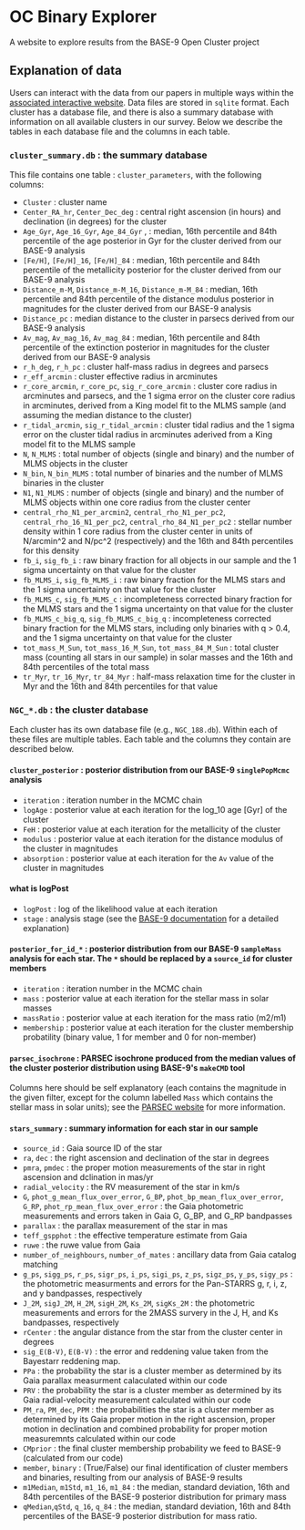# OC Binary Explorer
A website to explore results from the BASE-9 Open Cluster project

## Explanation of data

Users can interact with the data from our papers in multiple ways within the [associated interactive website](http://ocbinaryexplorer.ciera.northwestern.edu/).  Data files are stored in `sqlite` format.  Each cluster has a database file, and there is also a summary database with information on all available clusters in our survey. Below we describe the tables in each database file and the columns in each table. 

### `cluster_summary.db` : the summary database

This file contains one table : `cluster_parameters`, with the following columns:

- `Cluster` : cluster name
- `Center_RA_hr`, `Center_Dec_deg` : central right ascension (in hours) and declination (in degrees) for the cluster
- `Age_Gyr`, `Age_16_Gyr`, `Age_84_Gyr` ,  : median, 16th percentile and 84th percentile of the age posterior in Gyr for the cluster derived from our BASE-9 analysis
- `[Fe/H]`, `[Fe/H]_16`, `[Fe/H]_84` : median, 16th percentile and 84th percentile of the metallicity posterior for the cluster derived from our BASE-9 analysis 
- `Distance_m-M`, `Distance_m-M_16`, `Distance_m-M_84` : median, 16th percentile and 84th percentile of the distance modulus posterior in magnitudes for the cluster derived from our BASE-9 analysis 
- `Distance_pc` : median distance to the cluster in parsecs derived from our BASE-9 analysis
- `Av_mag`, `Av_mag_16`, `Av_mag_84` : median, 16th percentile and 84th percentile of the extinction posterior in magnitudes for the cluster derived from our BASE-9 analysis 
- `r_h_deg`, `r_h_pc`  : cluster half-mass radius in degrees and parsecs
- `r_eff_arcmin` :  cluster effective radius in arcminutes
- `r_core_arcmin`, `r_core_pc`,  `sig_r_core_arcmin` : cluster core radius in arcminutes and parsecs, and the 1 sigma error on the cluster core radius in arcminutes,  derived from a King model fit to the MLMS sample (and assuming the median distance to the cluster)
- `r_tidal_arcmin`, `sig_r_tidal_arcmin` : cluster tidal radius and the 1 sigma error on the cluster tidal radius in arcminutes aderived from a King model fit to the MLMS sample
- `N`, `N_MLMS` : total number of objects (single and binary) and the number of MLMS objects in the cluster
- `N_bin`, `N_bin_MLMS` : total number of binaries and the number of MLMS binaries in the cluster 
- `N1`, `N1_MLMS` : number of objects (single and binary) and the number of MLMS objects within one core radius from the cluster center  
- `central_rho_N1_per_arcmin2`, `central_rho_N1_per_pc2`, `central_rho_16_N1_per_pc2`, `central_rho_84_N1_per_pc2` : stellar number density within 1 core radius from the cluster center in units of N/arcmin^2 and N/pc^2 (respectively) and the 16th and 84th percentiles for this density
- `fb_i`,  `sig_fb_i` : raw binary fraction for all objects in our sample and the 1 sigma uncertainty on that value for the cluster
- `fb_MLMS_i`, `sig_fb_MLMS_i` : raw binary fraction for the MLMS stars and the 1 sigma uncertainty on that value for the cluster
- `fb_MLMS_c`, `sig_fb_MLMS_c` : incompleteness corrected binary fraction for the MLMS stars and the 1 sigma uncertainty on that value for the cluster
- `fb_MLMS_c_big_q`, `sig_fb_MLMS_c_big_q` : incompleteness corrected binary fraction for the MLMS stars, including only binaries with q > 0.4, and the 1 sigma uncertainty on that value for the cluster
- `tot_mass_M_Sun`, `tot_mass_16_M_Sun`, `tot_mass_84_M_Sun` : total cluster mass (counting all stars in our sample) in solar masses and the 16th and 84th percentiles of the total mass  
- `tr_Myr`, `tr_16_Myr`, `tr_84_Myr` : half-mass relaxation time for the cluster in Myr and the 16th and 84th percentiles for that value

### `NGC_*.db` : the cluster database

Each cluster has its own database file (e.g., `NGC_188.db`).  Within each of these files are multiple tables.  Each table and the columns they contain are described below.


#### `cluster_posterior` : posterior distribution from our BASE-9 `singlePopMcmc` analysis

- `iteration` : iteration number in the MCMC chain
- `logAge` : posterior value at each iteration for the log_10 age [Gyr] of the cluster
- `FeH` : posterior value at each iteration for the metallicity of the cluster
- `modulus` : posterior value at each iteration for the distance modulus of the cluster in magnitudes 
- `absorption` : posterior value at each iteration for the `Av` value of the cluster in magnitudes
#### what is logPost
- `logPost` : log of the likelihood value at each iteration
- `stage` : analysis stage (see the [BASE-9 documentation](https://base-9.readthedocs.io/en/latest/) for a detailed explanation)


####  `posterior_for_id_*` : posterior distribution from our BASE-9 `sampleMass` analysis for each star.  The `*` should be replaced by a `source_id` for cluster members

- `iteration` : iteration number in the MCMC chain
- `mass` : posterior value at each iteration for the stellar mass in solar masses
- `massRatio` : posterior value at each iteration for the mass ratio (m2/m1)
- `membership` : posterior value at each iteration for the cluster membership probatility (binary value, 1 for member and 0 for non-member)

#### `parsec_isochrone` : PARSEC isochrone produced from the median values of the cluster posterior distribution using BASE-9's `makeCMD` tool

Columns here should be self explanatory (each contains the magnitude in the given filter, except for the column labelled `Mass` which contains the stellar mass in solar units); see the [PARSEC website](http://stev.oapd.inaf.it/cgi-bin/cmd) for more information. 

#### `stars_summary` : summary information for each star in our sample 

- `source_id` : Gaia source ID of the star
- `ra`, `dec` : the right ascension and declination of the star in degrees
- `pmra`, `pmdec` : the proper motion measurements of the star in right ascension and dclination in mas/yr
- `radial_velocity` : the RV measurement of the star in km/s
- `G`, `phot_g_mean_flux_over_error`, `G_BP`, `phot_bp_mean_flux_over_error`, `G_RP`, `phot_rp_mean_flux_over_error` : the Gaia photometric measurements and errors taken in Gaia G, G_BP, and G_RP bandpasses
- `parallax` : the parallax measurement of the star in mas 
- `teff_gspphot` :  the effective temperature estimate from Gaia 
- `ruwe` : the ruwe value from Gaia
- `number_of_neighbours`, `number_of_mates` : ancillary data from Gaia catalog matching 
- `g_ps`, `sigg_ps`, `r_ps`, `sigr_ps`, `i_ps`, `sigi_ps`, `z_ps`, `sigz_ps`, `y_ps`,  `sigy_ps` : the photometric measurments and errors for the Pan-STARRS g, r, i, z, and y bandpasses, respectively
- `J_2M`, `sigJ_2M`, `H_2M`, `sigH_2M`, `Ks_2M`, `sigKs_2M` : the photometric measurements and errors for the 2MASS survery in the J, H, and Ks bandpasses, respectively
- `rCenter` : the angular distance from the star from the cluster center in degrees
- `sig_E(B-V)`,  `E(B-V)` : the error and reddening value taken from the Bayestarr reddening map. 
- `PPa` : the probability the star is a cluster member as determined by its Gaia parallax measurment calaculated within our code
- `PRV` : the probability the star is a cluster member as determined by its Gaia radial-velocity measurement calculated within our code
-  `PM_ra`, `PM_dec`, `PPM` :  the probabilities the star is a cluster member as determined by its Gaia proper motion in the right ascension, proper motion in declination and combined probability for proper motion measuremnts calculated within our code
- `CMprior` : the final cluster membership probability we feed to BASE-9 (calculated from our code)
- `member`, `binary` : (True/False) our final identification of cluster members and binaries, resulting from our analysis of BASE-9 results  
- `m1Median`, `m1Std`, `m1_16`, `m1_84` : the median, standard deviation, 16th and 84th percentiles of the BASE-9 posterior distribution for primary mass 
- `qMedian`,`qStd`, `q_16`, `q_84` : the median, standard deviation, 16th and 84th percentiles of the BASE-9 posterior distribution for mass ratio.

